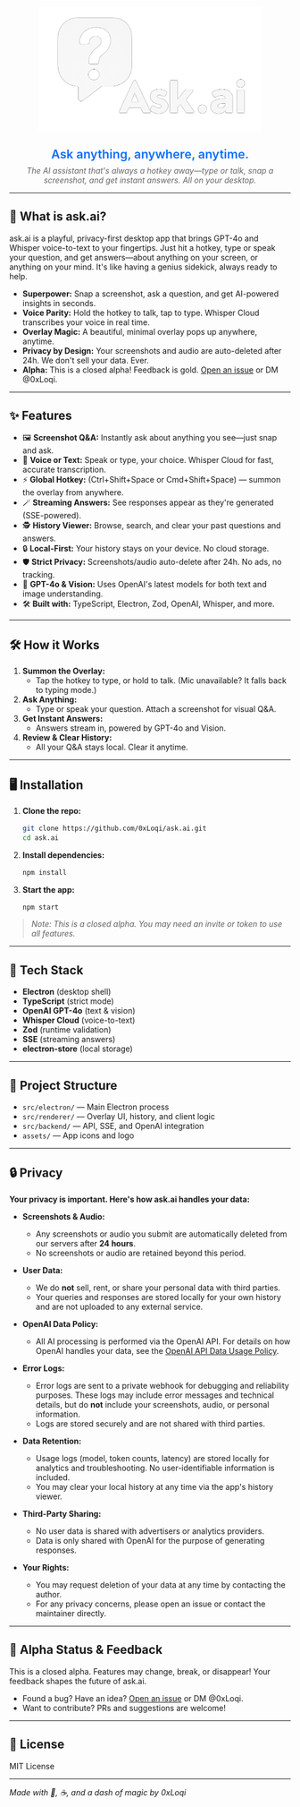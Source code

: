 <div align="center">
  <img src="assets/logo/ask.ai.png" alt="ask.ai logo" width="400"><br>
  <br>
  <span style="font-size:1.35rem; font-weight:600; color:#0d6efd; display:inline-block; margin-top:8px;">
    Ask anything, anywhere, anytime.
  </span>
  <br>
  <em style="color:#666; display:inline-block; margin-top:8px;">
    The AI assistant that's always a hotkey away—type or talk, snap a screenshot, and get instant answers. All on your desktop.
  </em>
</div>

---

## 🚀 What is ask.ai?

ask.ai is a playful, privacy-first desktop app that brings GPT-4o and Whisper voice-to-text to your fingertips. Just hit a hotkey, type or speak your question, and get answers—about anything on your screen, or anything on your mind. It's like having a genius sidekick, always ready to help.

- **Superpower:** Snap a screenshot, ask a question, and get AI-powered insights in seconds.
- **Voice Parity:** Hold the hotkey to talk, tap to type. Whisper Cloud transcribes your voice in real time.
- **Overlay Magic:** A beautiful, minimal overlay pops up anywhere, anytime.
- **Privacy by Design:** Your screenshots and audio are auto-deleted after 24h. We don't sell your data. Ever.
- **Alpha:** This is a closed alpha! Feedback is gold. [Open an issue](https://github.com/0xLoqi/ask.ai/issues) or DM @0xLoqi.

---

## ✨ Features

- 🖼️ **Screenshot Q&A:** Instantly ask about anything you see—just snap and ask.
- 🎤 **Voice or Text:** Speak or type, your choice. Whisper Cloud for fast, accurate transcription.
- ⚡ **Global Hotkey:** (Ctrl+Shift+Space or Cmd+Shift+Space) — summon the overlay from anywhere.
- 🪄 **Streaming Answers:** See responses appear as they're generated (SSE-powered).
- 🕵️ **History Viewer:** Browse, search, and clear your past questions and answers.
- 🔒 **Local-First:** Your history stays on your device. No cloud storage.
- 🛡️ **Strict Privacy:** Screenshots/audio auto-delete after 24h. No ads, no tracking.
- 🧠 **GPT-4o & Vision:** Uses OpenAI's latest models for both text and image understanding.
- 🛠️ **Built with:** TypeScript, Electron, Zod, OpenAI, Whisper, and more.

---

## 🛠️ How it Works

1. **Summon the Overlay:**
   - Tap the hotkey to type, or hold to talk. (Mic unavailable? It falls back to typing mode.)
2. **Ask Anything:**
   - Type or speak your question. Attach a screenshot for visual Q&A.
3. **Get Instant Answers:**
   - Answers stream in, powered by GPT-4o and Vision.
4. **Review & Clear History:**
   - All your Q&A stays local. Clear it anytime.

---

## 🖥️ Installation

1. **Clone the repo:**
   ```bash
   git clone https://github.com/0xLoqi/ask.ai.git
   cd ask.ai
   ```
2. **Install dependencies:**
   ```bash
   npm install
   ```
3. **Start the app:**
   ```bash
   npm start
   ```

> _Note: This is a closed alpha. You may need an invite or token to use all features._

---

## 🤖 Tech Stack
- **Electron** (desktop shell)
- **TypeScript** (strict mode)
- **OpenAI GPT-4o** (text & vision)
- **Whisper Cloud** (voice-to-text)
- **Zod** (runtime validation)
- **SSE** (streaming answers)
- **electron-store** (local storage)

---

## 📝 Project Structure
- `src/electron/` — Main Electron process
- `src/renderer/` — Overlay UI, history, and client logic
- `src/backend/` — API, SSE, and OpenAI integration
- `assets/` — App icons and logo

---

## 🔒 Privacy

**Your privacy is important. Here's how ask.ai handles your data:**

- **Screenshots & Audio:**
  - Any screenshots or audio you submit are automatically deleted from our servers after **24 hours**.
  - No screenshots or audio are retained beyond this period.

- **User Data:**
  - We do **not** sell, rent, or share your personal data with third parties.
  - Your queries and responses are stored locally for your own history and are not uploaded to any external service.

- **OpenAI Data Policy:**
  - All AI processing is performed via the OpenAI API. For details on how OpenAI handles your data, see the [OpenAI API Data Usage Policy](https://openai.com/policies/api-data-usage-policy).

- **Error Logs:**
  - Error logs are sent to a private webhook for debugging and reliability purposes. These logs may include error messages and technical details, but do **not** include your screenshots, audio, or personal information.
  - Logs are stored securely and are not shared with third parties.

- **Data Retention:**
  - Usage logs (model, token counts, latency) are stored locally for analytics and troubleshooting. No user-identifiable information is included.
  - You may clear your local history at any time via the app's history viewer.

- **Third-Party Sharing:**
  - No user data is shared with advertisers or analytics providers.
  - Data is only shared with OpenAI for the purpose of generating responses.

- **Your Rights:**
  - You may request deletion of your data at any time by contacting the author.
  - For any privacy concerns, please open an issue or contact the maintainer directly.

---

## 🧪 Alpha Status & Feedback

This is a closed alpha. Features may change, break, or disappear! Your feedback shapes the future of ask.ai.

- Found a bug? Have an idea? [Open an issue](https://github.com/0xLoqi/ask.ai/issues) or DM @0xLoqi.
- Want to contribute? PRs and suggestions are welcome!

---

## 📜 License

MIT License

---

_Made with 🤖, ☕, and a dash of magic by 0xLoqi_ 